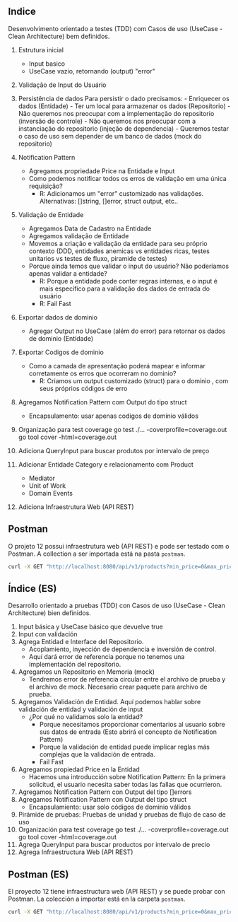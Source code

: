## Indice

Desenvolvimento orientado a testes (TDD) com Casos de uso (UseCase - Clean Architecture) bem definidos.

01. Estrutura inicial
    - Input basico 
    - UseCase vazio, retornando (output) "error" 
02. Validação de Input do Usuário
03. Persistência de dados
    Para persistir o dado precisamos:
        - Enriquecer os dados (Entidade)
        - Ter um local para armazenar os dados (Repositorio)
            - Não queremos nos preocupar com a implementação do repositorio (inversão de controle)
            - Não queremos nos preocupar com a instanciação do repositorio (injeção de dependencia)
            - Queremos testar o caso de uso sem depender de um banco de dados (mock do repositorio)
04. Notification Pattern
    - Agregamos propriedade Price na Entidade e Input
    - Como podemos notificar todos os erros de validação em uma única requisição?
        - R: Adicionamos um "error" customizado nas validações. Alternativas: []string, []error, struct output, etc..
05. Validação de Entidade
    - Agregamos Data de Cadastro na Entidade
    - Agregamos validação de Entidade
    - Movemos a criação e validação da entidade para seu próprio contexto (DDD, entidades anemicas vs entidades ricas, testes unitarios vs testes de fluxo, piramide de testes)
    - Porque ainda temos que validar o input do usuário? Não poderíamos apenas validar a entidade?
        - R: Porque a entidade pode conter regras internas, e o input é mais específico para a validação dos dados de entrada do usuário  
        - R: Fail Fast
06. Exportar dados de dominio
    - Agregar Output no UseCase (além do error) para retornar os dados de dominio (Entidade)    
07. Exportar Codigos de dominio
    - Como a camada de apresentação poderá mapear e informar corretamente os erros que ocorreram no dominio?    
        - R: Criamos um output customizado (struct) para o dominio , com seus próprios códigos de erro

08. Agregamos Notification Pattern com Output do tipo struct
    - Encapsulamento: usar apenas codigos de domínio válidos

10. Organização para test coverage
    go test ./... -coverprofile=coverage.out
    go tool cover -html=coverage.out
11. Adiciona QueryInput para buscar produtos por intervalo de preço
12. Adicionar Entidade Category e relacionamento com Product
    - Mediator
    - Unit of Work
    - Domain Events
99. Adiciona Infraestrutura Web (API REST)

## Postman
O projeto 12 possui infraestrutura web (API REST) e pode ser testado com o Postman. A collection a ser importada está na pasta `postman`.

```bash
curl -X GET "http://localhost:8080/api/v1/products?min_price=0&max_price=200" -H "accept: application/json"
```


## Índice (ES)

Desarrollo orientado a pruebas (TDD) con Casos de uso (UseCase - Clean Architecture) bien definidos.

01. Input básica y UseCase básico que devuelve true
02. Input con validación
03. Agrega Entidad e Interface del Repositorio.
    - Acoplamiento, inyección de dependencia e inversión de control.
    - Aquí dará error de referencia porque no tenemos una implementación del repositorio.
04. Agregamos un Repositorio en Memoria (mock)
    - Tendremos error de referencia circular entre el archivo de prueba y el archivo de mock. Necesario crear paquete para archivo de prueba.
05. Agregamos Validación de Entidad. Aquí podemos hablar sobre validación de entidad y validación de input
    - ¿Por qué no validamos solo la entidad?
        - Porque necesitamos proporcionar comentarios al usuario sobre sus datos de entrada (Esto abrirá el concepto de Notification Pattern)
        - Porque la validación de entidad puede implicar reglas más complejas que la validación de entrada.
        - Fail Fast
06. Agregamos propiedad Price en la Entidad
    - Hacemos una introducción sobre Notification Pattern: En la primera solicitud, el usuario necesita saber todas las fallas que ocurrieron.
07. Agregamos Notification Pattern con Output del tipo []errors
08. Agregamos Notification Pattern con Output del tipo struct
    - Encapsulamiento: usar solo códigos de dominio válidos
09. Pirámide de pruebas: Pruebas de unidad y pruebas de flujo de caso de uso
10. Organización para test coverage
    go test ./... -coverprofile=coverage.out
    go tool cover -html=coverage.out
11. Agrega QueryInput para buscar productos por intervalo de precio
12. Agrega Infraestructura Web (API REST)

## Postman (ES)
El proyecto 12 tiene infraestructura web (API REST) y se puede probar con Postman. La colección a importar está en la carpeta `postman`.

```bash
curl -X GET "http://localhost:8080/api/v1/products?min_price=0&max_price=200" -H "accept: application/json"
```